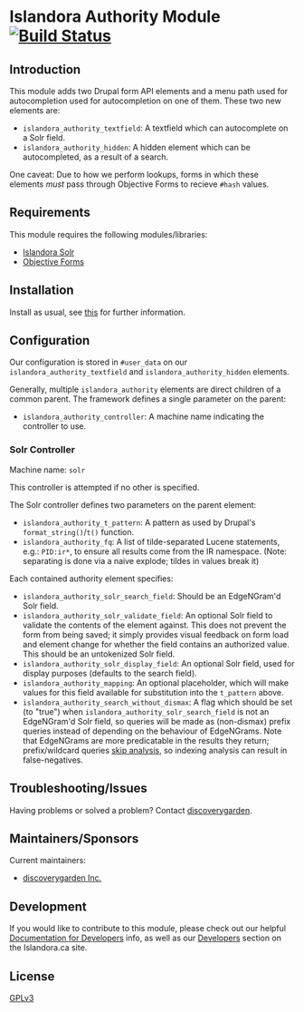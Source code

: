 # Islandora Authority Module [![Build Status](https://travis-ci.org/discoverygarden/islandora_authority.png?branch=7.x)](https://travis-ci.org/discoverygarden/islandora_authority)

## Introduction

This module adds two Drupal form API elements and a menu path used for autocompletion used for autocompletion on one of them. These two new elements are:
* `islandora_authority_textfield`: A textfield which can autocomplete on a Solr field.
* `islandora_authority_hidden`: A hidden element which can be autocompleted, as a result of a search.

One caveat: Due to how we perform lookups, forms in which these elements _must_ pass through Objective Forms to recieve `#hash` values.

## Requirements

This module requires the following modules/libraries:

* [Islandora Solr](https://github.com/Islandora/islandora_solr)
* [Objective Forms](https://github.com/Islandora/objective_forms)

## Installation

Install as usual, see [this](https://drupal.org/documentation/install/modules-themes/modules-7) for further information.

## Configuration

Our configuration is stored in `#user_data` on our `islandora_authority_textfield` and `islandora_authority_hidden` elements.

Generally, multiple `islandora_authority` elements are direct children of a common parent. The framework defines a single parameter on the parent:
* `islandora_authority_controller`: A machine name indicating the controller to use.

### Solr Controller

Machine name: `solr`

This controller is attempted if no other is specified.

The Solr controller defines two parameters on the parent element:
* `islandora_authority_t_pattern`:  A pattern as used by Drupal's `format_string()`/`t()` function.
* `islandora_authority_fq`: A list of tilde-separated Lucene statements, e.g.: `PID:ir*`, to ensure all results come from the IR namespace. (Note: separating is done via a naive explode; tildes in values break it)

Each contained authority element specifies:
* `islandora_authority_solr_search_field`: Should be an EdgeNGram'd Solr field.
* `islandora_authority_solr_validate_field`: An optional Solr field to validate the contents of the element against. This does not prevent the form from being saved; it simply provides visual feedback on form load and element change for whether the field contains an authorized value. This should be an untokenized Solr field.
* `islandora_authority_solr_display_field`: An optional Solr field, used for display purposes (defaults to the search field).
* `islandora_authority_mapping`: An optional placeholder, which will make values for this field available for substitution into the `t_pattern` above.
* `islandora_authority_search_without_dismax`: A flag which should be set (to "true") when `islandora_authority_solr_search_field` is not an EdgeNGram'd Solr field, so queries will be made as (non-dismax) prefix queries instead of depending on the behaviour of EdgeNGrams. Note that EdgeNGrams are more predicatable in the results they return; prefix/wildcard queries [skip analysis](https://wiki.apache.org/solr/AnalyzersTokenizersTokenFilters#Analyzers), so indexing analysis can result in false-negatives.

## Troubleshooting/Issues

Having problems or solved a problem? Contact
[discoverygarden](http://support.discoverygarden.ca).

## Maintainers/Sponsors

Current maintainers:

* [discoverygarden Inc.](https://github.com/discoverygarden)

## Development

If you would like to contribute to this module, please check out our helpful [Documentation for Developers](https://github.com/Islandora/islandora/wiki#wiki-documentation-for-developers) info, as well as our [Developers](http://islandora.ca/developers) section on the Islandora.ca site.

## License

[GPLv3](http://www.gnu.org/licenses/gpl-3.0.txt)
